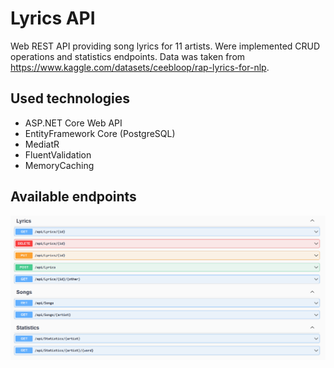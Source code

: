 # Lyrics API
Web REST API providing song lyrics for 11 artists.
Were implemented CRUD operations and statistics endpoints.
Data was taken from https://www.kaggle.com/datasets/ceebloop/rap-lyrics-for-nlp.

## Used technologies
- ASP.NET Core Web API
- EntityFramework Core (PostgreSQL)
- MediatR
- FluentValidation
- MemoryCaching

## Available endpoints
<img src="READMEAssets/endpoints.png" />
